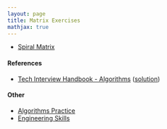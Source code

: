 ```yaml
---
layout: page
title: Matrix Exercises
mathjax: true
---
```


* [Spiral Matrix](https://leetcode.com/problems/spiral-matrix/)

#### References
* [Tech Interview Handbook - Algorithms](https://www.techinterviewhandbook.org/algorithms/study-cheatsheet/) ([solution](/engineering_skills/solutions/spiral))

#### Other
* [Algorithms Practice](algorithms_practice.md)
* [Engineering Skills](../engineering_skills.md)